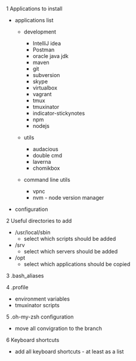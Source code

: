 1 Applications to install
  * applications list
  
    * development
      * IntelliJ idea
      * Postman
      * oracle java jdk
      * maven
      * git
      * subversion
      * skype
      * virtualbox
      * vagrant
      * tmux
      * tmuxinator
      * indicator-stickynotes
      * npm
      * nodejs
      
    * utils
      * audacious
      * double cmd
      * laverna
      * chomikbox
      
    * command line utils
      * vpnc
      * nvm - node version manager
      
  * configuration
  
2 Useful directories to add
  * /usr/local/sbin
    * select which scripts should be added
  * /srv
    * select which servers should be added
  * /opt
    * select which applications should be copied

3 .bash_aliases

4 .profile
  * environment variables
  * tmuxinator scripts

5 .oh-my-zsh configuration
  * move all convigration to the branch

6 Keyboard shortcuts
  * add all keyboard shortcuts - at least as a list